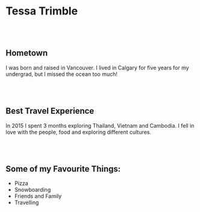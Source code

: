 <!DOCTYPE=html>

<html>
    <head></head>
    <body>
        <h1>Tessa Trimble</h1><br/><br/>
        <h2>Hometown</h2>
            <p>I was born and raised in Vancouver. I lived in Calgary for five years for my undergrad, but I missed the ocean too much!</p><br/><br/>
        <h2>Best Travel Experience</h2>
            <p>In 2015 I spent 3 months exploring Thailand, Vietnam and Cambodia. I fell in love with the people, food and exploring different cultures.</p><br/><br/>
        <h2>Some of my Favourite Things:</h2>
            <ul>
            <li>Pizza</li>
            <li>Snowboarding</li>
            <li>Friends and Family</li>
            <li>Travelling</li>
            </ul>
    </body>
             
</html>
